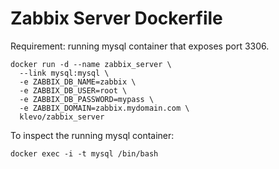 # Zabbix Server Dockerfile

Requirement: running mysql container that exposes port 3306.

```
docker run -d --name zabbix_server \
  --link mysql:mysql \
  -e ZABBIX_DB_NAME=zabbix \
  -e ZABBIX_DB_USER=root \
  -e ZABBIX_DB_PASSWORD=mypass \
  -e ZABBIX_DOMAIN=zabbix.mydomain.com \
  klevo/zabbix_server
```

To inspect the running mysql container:

```
docker exec -i -t mysql /bin/bash
```